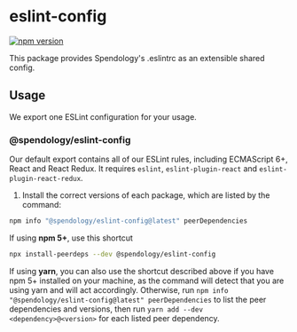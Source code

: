# eslint-config
[![npm version](https://img.shields.io/npm/v/@spendology/eslint-config.svg)](https://img.shields.io/npm/v/@spendology/eslint-config)

This package provides Spendology's .eslintrc as an extensible shared config.

## Usage

We export one ESLint configuration for your usage.

### @spendology/eslint-config

Our default export contains all of our ESLint rules, including ECMAScript 6+, React and React Redux. It requires `eslint`, `eslint-plugin-react` and `eslint-plugin-react-redux`.

1. Install the correct versions of each package, which are listed by the command:

  ```sh
  npm info "@spendology/eslint-config@latest" peerDependencies
  ```

  If using **npm 5+**, use this shortcut

  ```sh
  npx install-peerdeps --dev @spendology/eslint-config
  ```

  If using **yarn**, you can also use the shortcut described above if you have npm 5+ installed on your machine, as the command will detect that you are using yarn and will act accordingly.
  Otherwise, run `npm info "@spendology/eslint-config@latest" peerDependencies` to list the peer dependencies and versions, then run `yarn add --dev <dependency>@<version>` for each listed peer dependency.
